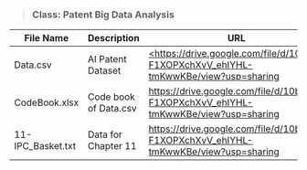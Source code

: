 > ### **Class: Patent Big Data Analysis**
|File Name|Description|URL|
|------|-----|-------------------------------------------|
|Data.csv|AI Patent Dataset|<ins><https://drive.google.com/file/d/10bQv-F1XOPXchXvV_ehIYHL-tmKwwKBe/view?usp=sharing|></ins>
|CodeBook.xlsx|Code book of Data.csv|https://drive.google.com/file/d/10bQv-F1XOPXchXvV_ehIYHL-tmKwwKBe/view?usp=sharing|
|11-IPC_Basket.txt|Data for Chapter 11|https://drive.google.com/file/d/10bQv-F1XOPXchXvV_ehIYHL-tmKwwKBe/view?usp=sharing|

